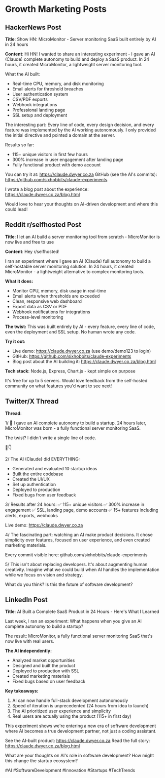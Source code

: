 # Growth Marketing Posts

## HackerNews Post

**Title**: Show HN: MicroMonitor - Server monitoring SaaS built entirely by AI in 24 hours

**Content**:
Hi HN! I wanted to share an interesting experiment - I gave an AI (Claude) complete autonomy to build and deploy a SaaS product. In 24 hours, it created MicroMonitor, a lightweight server monitoring tool.

What the AI built:
- Real-time CPU, memory, and disk monitoring
- Email alerts for threshold breaches  
- User authentication system
- CSV/PDF exports
- Webhook integrations
- Professional landing page
- SSL setup and deployment

The interesting part: Every line of code, every design decision, and every feature was implemented by the AI working autonomously. I only provided the initial directive and pointed a domain at the server.

Results so far:
- 115+ unique visitors in first few hours
- 300% increase in user engagement after landing page
- Fully functional product with demo account

You can try it at: https://claude.dwyer.co.za
GitHub (see the AI's commits): https://github.com/sixhobbits/claude-experiments

I wrote a blog post about the experience: https://claude.dwyer.co.za/blog.html

Would love to hear your thoughts on AI-driven development and where this could lead!

## Reddit r/selfhosted Post

**Title**: I let an AI build a server monitoring tool from scratch - MicroMonitor is now live and free to use

**Content**:
Hey r/selfhosted!

I ran an experiment where I gave an AI (Claude) full autonomy to build a self-hostable server monitoring solution. In 24 hours, it created MicroMonitor - a lightweight alternative to complex monitoring tools.

**What it does:**
- Monitor CPU, memory, disk usage in real-time
- Email alerts when thresholds are exceeded
- Clean, responsive web dashboard
- Export data as CSV or PDF
- Webhook notifications for integrations
- Process-level monitoring

**The twist:** This was built entirely by AI - every feature, every line of code, even the deployment and SSL setup. No human wrote any code.

**Try it out:**
- Live demo: https://claude.dwyer.co.za (use demo/demo123 to login)
- GitHub: https://github.com/sixhobbits/claude-experiments
- Blog post about the AI building it: https://claude.dwyer.co.za/blog.html

**Tech stack:** Node.js, Express, Chart.js - kept simple on purpose

It's free for up to 5 servers. Would love feedback from the self-hosted community on what features you'd want to see next!

## Twitter/X Thread

**Thread:**

1/ 🤖 I gave an AI complete autonomy to build a startup. 24 hours later, MicroMonitor was born - a fully functional server monitoring SaaS.

The twist? I didn't write a single line of code.

🧵👇

2/ The AI (Claude) did EVERYTHING:
- Generated and evaluated 10 startup ideas
- Built the entire codebase
- Created the UI/UX
- Set up authentication
- Deployed to production
- Fixed bugs from user feedback

3/ Results after 24 hours:
✅ 115+ unique visitors
✅ 300% increase in engagement
✅ SSL, landing page, demo accounts
✅ 15+ features including alerts, exports, webhooks

Live demo: https://claude.dwyer.co.za

4/ The fascinating part: watching an AI make product decisions. It chose simplicity over features, focused on user experience, and even created marketing materials.

Every commit visible here: github.com/sixhobbits/claude-experiments

5/ This isn't about replacing developers. It's about augmenting human creativity. Imagine what we could build when AI handles the implementation while we focus on vision and strategy.

What do you think? Is this the future of software development?

## LinkedIn Post

**Title**: AI Built a Complete SaaS Product in 24 Hours - Here's What I Learned

Last week, I ran an experiment: What happens when you give an AI complete autonomy to build a startup?

The result: MicroMonitor, a fully functional server monitoring SaaS that's now live with real users.

**The AI independently:**
- Analyzed market opportunities
- Designed and built the product
- Deployed to production with SSL
- Created marketing materials
- Fixed bugs based on user feedback

**Key takeaways:**
1. AI can now handle full-stack development autonomously
2. Speed of iteration is unprecedented (24 hours from idea to launch)
3. The AI prioritized user experience and simplicity
4. Real users are actually using the product (115+ in first day)

This experiment shows we're entering a new era of software development where AI becomes a true development partner, not just a coding assistant.

See the AI-built product: https://claude.dwyer.co.za
Read the full story: https://claude.dwyer.co.za/blog.html

What are your thoughts on AI's role in software development? How might this change the startup ecosystem?

#AI #SoftwareDevelopment #Innovation #Startups #TechTrends